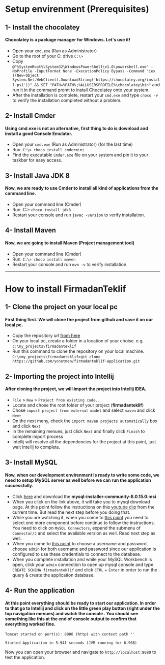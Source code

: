 # Setup envirenment (Prerequisites)

1- Install the chocolatey
-
#### Chocolatey is a package manager for Windows. Let's use it!

- Open your `cmd.exe` (Run as Administrator)
- Go to the root of your C: drive `C:\>`
- Copy `@"%SystemRoot%\System32\WindowsPowerShell\v1.0\powershell.exe" -NoProfile -InputFormat None -ExecutionPolicy Bypass -Command "iex ((New-Object System.Net.WebClient).DownloadString('https://chocolatey.org/install.ps1'))" && SET "PATH=%PATH%;%ALLUSERSPROFILE%\chocolatey\bin"` and run it in the command promt to install Chocolatey onto your system.
- After the installation is complete, restart your `cmd.exe` and type `choco -v` to verify the installation completed without a problem.

2- Install Cmder
-
#### Using cmd.exe is not an alternative, first thing to do is download and install a good Console Emulator.

- Open your `cmd.exe` (Run as Administrator) (for the last time)
- Run: `C:\> choco install cmdermini`
- Find the executable `Cmder.exe` file on your system and pin it to your taskbar for easy access.

3- Install Java JDK 8
-
#### Now, we are ready to use Cmder to install all kind of applications from the command line.

- Open your command line (Cmder)
- Run: C:\> `choco install jdk8`
- Restart your console and run `javac -version` to verify installation.

4- Install Maven
-
#### Now, we are going to install Maven (Project management tool)

- Open your command line (Cmder)
- Run: `C:\> choco install maven`
- Restart your console and run `mvn -v` to verify installation.

___

# How to install FirmadanTeklif

1- Clone the project on your local pc
-
#### First thing first. We will clone the project from github and save it on our local pc.

- Copy the repository url [from here](https://github.com/yonetmen/firmadanteklif-application.git)
- On your local pc, create a folder in a location of your choise. e.g. `c:\my_projects\firmadanteklif`
- Run this command to clone the repository on your local machine.
`C:\>my_projects\firmadanteklif>git clone https://github.com/yonetmen/firmadanteklif-application.git`

2- Importing the project into Intellij
- 
#### After cloning the project, we will import the project into Intellij IDEA. 

- `File` > `New` > `Project from existing code...`
- Locate and chose the root folder of your project (**firmadanteklif**)
- Chose `import project from external model` and select `maven` and click `Next`
- On the next meny, check the `import maven projects automatically` box  and click `Next`
- In the remaining menues, just click `Next` and finally click `Finish` to complete import process
- Intellij will resolve all the dependencies for the project at this point, just wait Intellij to complete.

3- Install MySQL
-
#### Now, when our development envirenment is ready to write some code, we need to setup MySQL server as well before we can run the application successfully.

- Click [here](https://dev.mysql.com/downloads/file/?id=484920) and download the **mysql-installer-community-8.0.15.0.msi**
- When you click on the link above, it will take you to mysql download page. At this point follow the instructions on this [youtube clip](https://youtu.be/u96rVINbAUI?t=80) from the current time. But read the next step before you doing that.
- While you are watching it, when you come to [this point](https://youtu.be/u96rVINbAUI?t=150) you need to select one more component before continue to follow the instructions. You need to click on `MySQL Connectors`, expend the submenu of `Connector/J` and select the available version as well. Read next step as well.
- When you come to [this point](https://youtu.be/u96rVINbAUI?t=217) to choose a username and password, choose `admin` for both username and password since our application is configured to use these credentials to connect to the database.
- When you complete installation and while your MySQL Workbench is open, click your `admin` connection to open up mysql console and type `CREATE SCHEMA firmadanteklif` and click `CTRL` + `Enter` in order to run the query & create the application database.

4- Run the application
-
#### At this point everything should be ready to start our application. In order to that go to Intellij and click on the little green play button (right under the top navigation menues) and watch the console . You should see something like this at the end of console output to confirm that everything worked fine.

`Tomcat started on port(s): 8080 (http) with context path ''`

`Started Application in 5.941 seconds (JVM running for 6.968)`

Now you can open your browser and navigate to `http://localhost:8080` to test the application.
